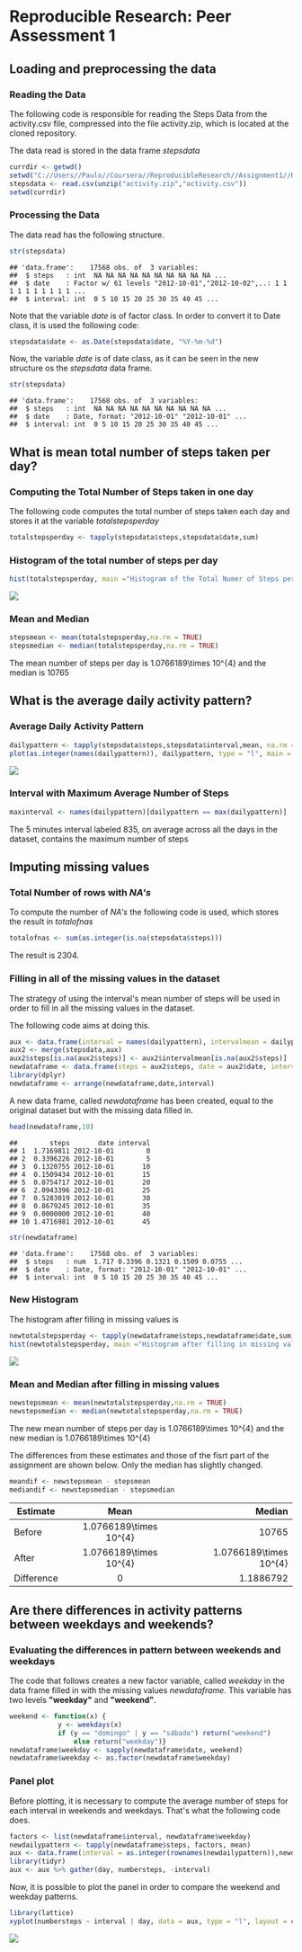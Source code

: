 # Reproducible Research: Peer Assessment 1

## Loading and preprocessing the data

### Reading the Data
The following code is responsible for reading the Steps Data from the  activity.csv file, compressed into the file activity.zip, which is located at the cloned repository.

The data read is stored in the data frame *stepsdata* 


```r
currdir <- getwd()
setwd("C://Users//Paulo//Coursera//ReproducibleResearch//Assignment1//RepData_PeerAssessment1")
stepsdata <- read.csv(unzip("activity.zip","activity.csv"))
setwd(currdir)
```

### Processing the Data
The data read has the following structure. 


```r
str(stepsdata)
```

```
## 'data.frame':	17568 obs. of  3 variables:
##  $ steps   : int  NA NA NA NA NA NA NA NA NA NA ...
##  $ date    : Factor w/ 61 levels "2012-10-01","2012-10-02",..: 1 1 1 1 1 1 1 1 1 1 ...
##  $ interval: int  0 5 10 15 20 25 30 35 40 45 ...
```

Note that the variable *date* is of factor class. In order to convert it to Date class, it is used the following code:


```r
stepsdata$date <- as.Date(stepsdata$date, "%Y-%m-%d")
```

Now, the variable *date* is of date class, as it can be seen in the new structure os the *stepsdata* data frame.


```r
str(stepsdata)
```

```
## 'data.frame':	17568 obs. of  3 variables:
##  $ steps   : int  NA NA NA NA NA NA NA NA NA NA ...
##  $ date    : Date, format: "2012-10-01" "2012-10-01" ...
##  $ interval: int  0 5 10 15 20 25 30 35 40 45 ...
```


## What is mean total number of steps taken per day?

### Computing the Total Number of Steps taken in one day
The following code computes the total number of steps taken each day and stores it at the variable *totalstepsperday*


```r
totalstepsperday <- tapply(stepsdata$steps,stepsdata$date,sum)
```

### Histogram of the total number of steps per day


```r
hist(totalstepsperday, main ="Histogram of the Total Numer of Steps per Day", xlab = "Total Number of Steps per Day", col = "orange")
```

![](PA1_template_files/figure-html/histtotalsteps-1.png) 

### Mean and Median


```r
stepsmean <- mean(totalstepsperday,na.rm = TRUE)
stepsmedian <- median(totalstepsperday,na.rm = TRUE)
```

The mean number of steps per day is 1.0766189\times 10^{4} and the median is 10765


## What is the average daily activity pattern?

### Average Daily Activity Pattern


```r
dailypattern <- tapply(stepsdata$steps,stepsdata$interval,mean, na.rm = T)
plot(as.integer(names(dailypattern)), dailypattern, type = "l", main = "Average Daily Activity Pattern", xlab = "Interval", ylab = "Average Number of Steps", col = "blue")
```

![](PA1_template_files/figure-html/dailypattern-1.png) 

### Interval with Maximum Average Number of Steps


```r
maxinterval <- names(dailypattern)[dailypattern == max(dailypattern)]
```

The 5 minutes interval labeled 835, on average across all the days in the dataset, contains the maximum number of steps


## Imputing missing values

### Total Number of rows with *NA's*

To compute the number of *NA's* the following code is used, which stores the result in *totalofnas*


```r
totalofnas <- sum(as.integer(is.na(stepsdata$steps)))
```

The result is 2304.


###  Filling in all of the missing values in the dataset

The strategy of using the interval's mean number of steps will be used in order to fill in all the missing values in the dataset.

The following code aims at doing this.


```r
aux <- data.frame(interval = names(dailypattern), intervalmean = dailypattern)
aux2 <- merge(stepsdata,aux)
aux2$steps[is.na(aux2$steps)] <- aux2$intervalmean[is.na(aux2$steps)]
newdataframe <- data.frame(steps = aux2$steps, date = aux2$date, interval = aux2$interval)
library(dplyr)
newdataframe <- arrange(newdataframe,date,interval)
```
A new data frame, called *newdataframe* has been created, equal to the original dataset but with the missing data filled in.


```r
head(newdataframe,10)
```

```
##        steps       date interval
## 1  1.7169811 2012-10-01        0
## 2  0.3396226 2012-10-01        5
## 3  0.1320755 2012-10-01       10
## 4  0.1509434 2012-10-01       15
## 5  0.0754717 2012-10-01       20
## 6  2.0943396 2012-10-01       25
## 7  0.5283019 2012-10-01       30
## 8  0.8679245 2012-10-01       35
## 9  0.0000000 2012-10-01       40
## 10 1.4716981 2012-10-01       45
```

```r
str(newdataframe)
```

```
## 'data.frame':	17568 obs. of  3 variables:
##  $ steps   : num  1.717 0.3396 0.1321 0.1509 0.0755 ...
##  $ date    : Date, format: "2012-10-01" "2012-10-01" ...
##  $ interval: int  0 5 10 15 20 25 30 35 40 45 ...
```

### New Histogram
The histogram after filling in missing values is


```r
newtotalstepsperday <- tapply(newdataframe$steps,newdataframe$date,sum)
hist(newtotalstepsperday, main ="Histogram after filling in missing valures", xlab = "Total Number of Steps per Day", col = "orange")
```

![](PA1_template_files/figure-html/newhisttotalsteps-1.png) 

### Mean and Median after filling in missing values


```r
newstepsmean <- mean(newtotalstepsperday,na.rm = TRUE)
newstepsmedian <- median(newtotalstepsperday,na.rm = TRUE)
```

The new mean number of steps per day is 1.0766189\times 10^{4} and the new median is 1.0766189\times 10^{4}

The differences from these estimates and those of the fisrt part of the assignment are shown below. Only the median has slightly changed.


```r
meandif <- newstepsmean - stepsmean
mediandif <- newstepsmedian - stepsmedian
```

| Estimate   | Mean            | Median            |
| ---------- |:---------------:| -----------------:|
| Before     | 1.0766189\times 10^{4}   | 10765   |
| After      | 1.0766189\times 10^{4}| 1.0766189\times 10^{4}|
| Difference | 0     | 1.1886792     |


## Are there differences in activity patterns between weekdays and weekends?

### Evaluating the differences in pattern between weekends and weekdays

The code that follows creates a new factor variable, called *weekday* in the data frame filled in with the missing values *newdataframe*. This variable has two levels **"weekday"** and **"weekend"**.


```r
weekend <- function(x) {
            y <- weekdays(x)
            if (y == "domingo" | y == "sábado") return("weekend")
                else return("weekday")}
newdataframe$weekday <- sapply(newdataframe$date, weekend)
newdataframe$weekday <- as.factor(newdataframe$weekday)
```

### Panel plot
Before plotting, it is necessary to compute the average number of steps for each interval in weekends and weekdays. That's what the following code does.


```r
factors <- list(newdataframe$interval, newdataframe$weekday)
newdailypattern <- tapply(newdataframe$steps, factors, mean)
aux <- data.frame(interval = as.integer(rownames(newdailypattern)),newdailypattern)
library(tidyr)
aux <- aux %>% gather(day, numbersteps, -interval)
```

Now, it is possible to plot the panel in order to compare the weekend and weekday patterns.


```r
library(lattice)
xyplot(numbersteps ~ interval | day, data = aux, type = "l", layout = c(1,2), ylab = "Number of Steps", xlab = "Interval")
```

![](PA1_template_files/figure-html/plotpanel-1.png) 

